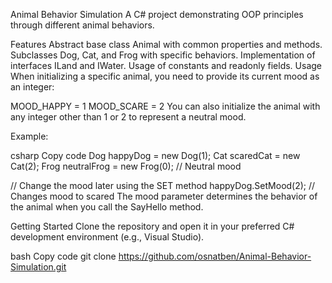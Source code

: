 Animal Behavior Simulation
A C# project demonstrating OOP principles through different animal behaviors.

Features
Abstract base class Animal with common properties and methods.
Subclasses Dog, Cat, and Frog with specific behaviors.
Implementation of interfaces ILand and IWater.
Usage of constants and readonly fields.
Usage
When initializing a specific animal, you need to provide its current mood as an integer:

MOOD_HAPPY = 1
MOOD_SCARE = 2
You can also initialize the animal with any integer other than 1 or 2 to represent a neutral mood.

Example:

csharp
Copy code
Dog happyDog = new Dog(1);
Cat scaredCat = new Cat(2);
Frog neutralFrog = new Frog(0); // Neutral mood

// Change the mood later using the SET method
happyDog.SetMood(2); // Changes mood to scared
The mood parameter determines the behavior of the animal when you call the SayHello method.

Getting Started
Clone the repository and open it in your preferred C# development environment (e.g., Visual Studio).

bash
Copy code
git clone https://github.com/osnatben/Animal-Behavior-Simulation.git
